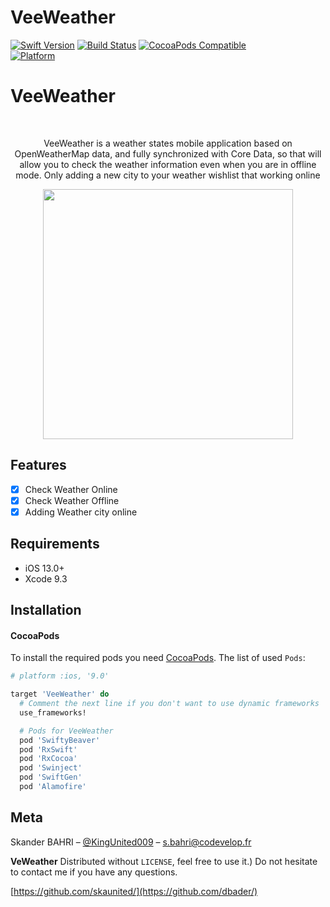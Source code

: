 # VeeWeather

[![Swift Version][swift-image]][swift-url]
[![Build Status][travis-image]][travis-url]
[![CocoaPods Compatible](https://img.shields.io/cocoapods/v/EZSwiftExtensions.svg)](https://img.shields.io/cocoapods/v/LFAlertController.svg)  
[![Platform](https://img.shields.io/cocoapods/p/LFAlertController.svg?style=flat)](http://cocoapods.org/pods/LFAlertController)

# VeeWeather
<br />
<p align="center">
  <p align="center">
  VeeWeather is a weather states mobile application based on OpenWeatherMap data, and fully synchronized with Core Data, so that will allow you to check the weather information even when you are in offline mode.
  Only adding a new city to your weather wishlist that working online   
  </p>
</p>

<p align="center">
<img src= "https://github.com/skaunited/VeeWeather/blob/main/VeeWeather/Demo/demo.gif" width="400" >
</p>

## Features

- [x] Check Weather Online
- [x] Check Weather Offline
- [x] Adding Weather city online

## Requirements

- iOS 13.0+
- Xcode 9.3

## Installation

#### CocoaPods
To install the required pods you need [CocoaPods](http://cocoapods.org/).
The list of used `Pods`:
```ruby
# platform :ios, '9.0'

target 'VeeWeather' do
  # Comment the next line if you don't want to use dynamic frameworks
  use_frameworks!

  # Pods for VeeWeather
  pod 'SwiftyBeaver'
  pod 'RxSwift'
  pod 'RxCocoa'
  pod 'Swinject'
  pod 'SwiftGen'
  pod 'Alamofire'

```

## Meta

Skander BAHRI – [@KingUnited009](https://twitter.com/KingUnited009) – s.bahri@codevelop.fr

**VeWeather** Distributed without ``LICENSE``, feel free to use it.)
Do not hesitate to contact me if you have any questions.  

[https://github.com/skaunited/](https://github.com/dbader/)

[swift-image]:https://img.shields.io/badge/swift-5.0-orange.svg
[swift-url]: https://swift.org/
[travis-image]: https://img.shields.io/travis/dbader/node-datadog-metrics/master.svg?style=flat-square
[travis-url]: https://travis-ci.org/dbader/node-datadog-metrics
